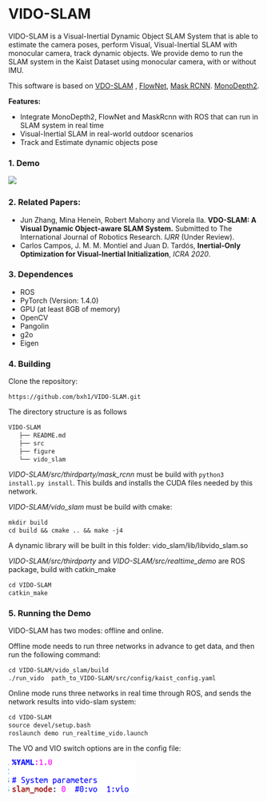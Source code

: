 # VIDO-SLAM

VIDO-SLAM is a Visual-Inertial Dynamic Object SLAM System that is able to estimate the camera poses, perform Visual, Visual-Inertial SLAM with monocular camera, track dynamic objects.  We provide demo to run the SLAM system in the Kaist Dataset using monocular camera, with or without IMU.

This software is based on [VDO-SLAM](https://github.com/halajun/VDO_SLAM) , [FlowNet](https://github.com/sniklaus/pytorch-liteflownet),  [Mask RCNN](https://github.com/facebookresearch/maskrcnn-benchmark). [MonoDepth2](https://github.com/nianticlabs/monodepth2).

**Features:**

- Integrate MonoDepth2,  FlowNet and  MaskRcnn with ROS that can run in SLAM system in real time
- Visual-Inertial SLAM in real-world outdoor scenarios
- Track and Estimate dynamic objects pose

### 1. Demo

![](figure/vido.gif)

### 2. Related Papers:

- Jun Zhang, Mina Henein, Robert Mahony and Viorela Ila. **VDO-SLAM: A Visual Dynamic Object-aware SLAM System.** Submitted to The International Journal of Robotics Research.  *IJRR* (Under Review).
- Carlos Campos, J. M. M. Montiel and Juan D. Tardós, **Inertial-Only Optimization for Visual-Inertial Initialization**, *ICRA 2020*. 

### 3. Dependences

- ROS 
- PyTorch (Version: 1.4.0)
- GPU (at least 8GB of memory)
- OpenCV 
- Pangolin
- g2o
- Eigen

### 4. Building

Clone the repository:

```
https://github.com/bxh1/VIDO-SLAM.git
```

The directory structure is as follows

```
VIDO-SLAM
   ├── README.md
   ├── src
   ├── figure
   └── vido_slam
```

*VIDO-SLAM/src/thirdparty/mask_rcnn* must be build with ```python3 install.py install```. This builds and installs the CUDA files needed by this network.

*VIDO-SLAM/vido_slam* must be build with cmake:

```
mkdir build
cd build && cmake .. && make -j4
```

A dynamic library will be built in this folder:  vido_slam/lib/libvido_slam.so

*VIDO-SLAM/src/thirdparty* and *VIDO-SLAM/src/realtime_demo* are ROS package, build with catkin_make

```
cd VIDO-SLAM
catkin_make
```

### 5. Running the Demo

VIDO-SLAM has two modes: offline and online.

Offline mode needs to run three networks in advance to get data, and then run the following command:

```
cd VIDO-SLAM/vido_slam/build
./run_vido  path_to_VIDO-SLAM/src/config/kaist_config.yaml
```

Online mode runs three networks in real time through ROS, and sends the network results into vido-slam system:

```
cd VIDO-SLAM
source devel/setup.bash
roslaunch demo run_realtime_vido.launch
```

The VO and VIO switch options are in the config file:

![](figure/1.png)
